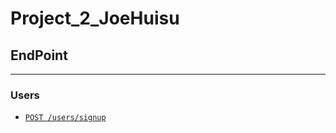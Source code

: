 # Project_2_JoeHuisu
## EndPoint
- ---

### Users
- [`POST /users/signup`](/EndPoints/users/signup.md)
